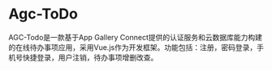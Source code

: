 # Agc-ToDo
AGC-Todo是一款基于App Gallery Connect提供的认证服务和云数据库能力构建的在线待办事项应用，采用Vue.js作为开发框架。功能包括：注册，密码登录，手机号快捷登录，用户注销，待办事项增删改查。
